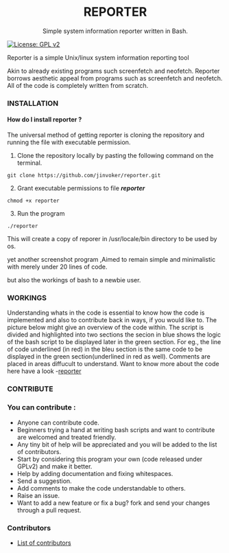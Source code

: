 <h1 align="center">REPORTER</h1>
<p align="center">Simple system information reporter written in Bash.</p>
     

[![License: GPL v2](https://img.shields.io/badge/License-GPL%20v2-blue.svg)](https://github.com/jinvoker/reporter/blob/master/LICENSE)


Reporter is a simple Unix/linux system information reporting tool 

Akin to already existing programs such screenfetch and neofetch. Reporter borrows aesthetic appeal  from programs such as screenfetch and neofetch. All of the code is completely written from scratch.



### INSTALLATION
#### How do I install reporter ?

The universal method of getting reporter is cloning the repository and running the file with executable permission. 

1. Clone the repository locally by pasting the following command on the terminal.
```
git clone https://github.com/jinvoker/reporter.git
```
2. Grant executable permissions to file <b><i>reporter</i></b>
```
chmod +x reporter
```
3. Run the program
```
./reporter
```

This will create a copy of reporer in /usr/locale/bin directory to be used by os.


yet another screenshot program ,Aimed to remain simple and minimalistic with merely under 20 lines of code.

but also the workings of bash to a newbie user.

### WORKINGS

Understanding whats in the code is essential to know how the code is implemented and also to contribute back in ways, if you would like to.
The picture below might give an overview of the code within. The script is divided and highlighted into two sections the secion in blue shows the logic of the bash script to be displayed later in the green section. For eg., the  line of code underlined (in red) in the bleu section is the same code to be displayed in the green section(underlined in red as well). Comments are placed in areas diffucult to understand. Want to know more about the code here have a look -<a href="https://github.com/jinvoker/reporter/blob/master/reporter">reporter</a>


### CONTRIBUTE
### You can contribute :

* Anyone can contribute code.
* Beginners trying a hand at writing bash scripts and want to contribute are welcomed and treated friendly.
* Any tiny bit of help will be appreciated and you will be added to the list of contributors.
* Start by considering this program your own (code released under GPLv2) and make it better.
* Help by adding documentation and fixing whitespaces.
* Send a suggestion.
* Add comments to make the code understandable to others. 
* Raise an issue.
* Want to add a new feature or fix a bug? fork and send your changes through a pull request.





### Contributors

* [List of contributors][contribute]

[contribute]: https://github.com/jinvoker/reporter/graphs/contributors

